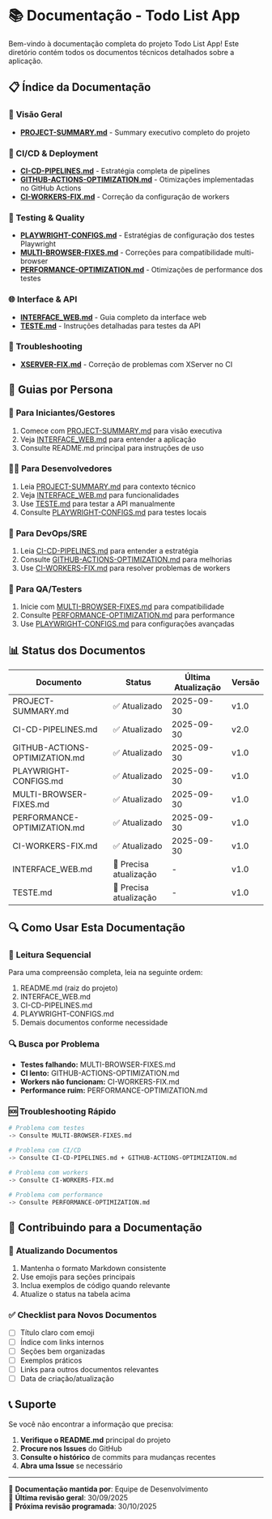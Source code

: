 # 📚 Documentação - Todo List App

Bem-vindo à documentação completa do projeto Todo List App! Este diretório contém todos os documentos técnicos detalhados sobre a aplicação.

## 📋 Índice da Documentação

### 🎯 **Visão Geral**
- **[PROJECT-SUMMARY.md](PROJECT-SUMMARY.md)** - Summary executivo completo do projeto

### 🚀 CI/CD & Deployment
- **[CI-CD-PIPELINES.md](CI-CD-PIPELINES.md)** - Estratégia completa de pipelines
- **[GITHUB-ACTIONS-OPTIMIZATION.md](GITHUB-ACTIONS-OPTIMIZATION.md)** - Otimizações implementadas no GitHub Actions
- **[CI-WORKERS-FIX.md](CI-WORKERS-FIX.md)** - Correção da configuração de workers

### 🧪 Testing & Quality
- **[PLAYWRIGHT-CONFIGS.md](PLAYWRIGHT-CONFIGS.md)** - Estratégias de configuração dos testes Playwright
- **[MULTI-BROWSER-FIXES.md](MULTI-BROWSER-FIXES.md)** - Correções para compatibilidade multi-browser
- **[PERFORMANCE-OPTIMIZATION.md](PERFORMANCE-OPTIMIZATION.md)** - Otimizações de performance dos testes

### 🌐 Interface & API
- **[INTERFACE_WEB.md](INTERFACE_WEB.md)** - Guia completo da interface web
- **[TESTE.md](TESTE.md)** - Instruções detalhadas para testes da API

### 🔧 Troubleshooting
- **[XSERVER-FIX.md](XSERVER-FIX.md)** - Correção de problemas com XServer no CI

## 🎯 Guias por Persona

### 🎯 **Para Iniciantes/Gestores**
1. Comece com [PROJECT-SUMMARY.md](PROJECT-SUMMARY.md) para visão executiva
2. Veja [INTERFACE_WEB.md](INTERFACE_WEB.md) para entender a aplicação
3. Consulte README.md principal para instruções de uso

### 👨‍💻 **Para Desenvolvedores**
1. Leia [PROJECT-SUMMARY.md](PROJECT-SUMMARY.md) para contexto técnico
2. Veja [INTERFACE_WEB.md](INTERFACE_WEB.md) para funcionalidades
3. Use [TESTE.md](TESTE.md) para testar a API manualmente
4. Consulte [PLAYWRIGHT-CONFIGS.md](PLAYWRIGHT-CONFIGS.md) para testes locais

### 🔧 **Para DevOps/SRE**
1. Leia [CI-CD-PIPELINES.md](CI-CD-PIPELINES.md) para entender a estratégia
2. Consulte [GITHUB-ACTIONS-OPTIMIZATION.md](GITHUB-ACTIONS-OPTIMIZATION.md) para melhorias
3. Use [CI-WORKERS-FIX.md](CI-WORKERS-FIX.md) para resolver problemas de workers

### 🧪 **Para QA/Testers**
1. Inicie com [MULTI-BROWSER-FIXES.md](MULTI-BROWSER-FIXES.md) para compatibilidade
2. Consulte [PERFORMANCE-OPTIMIZATION.md](PERFORMANCE-OPTIMIZATION.md) para performance
3. Use [PLAYWRIGHT-CONFIGS.md](PLAYWRIGHT-CONFIGS.md) para configurações avançadas

## 📊 Status dos Documentos

| Documento | Status | Última Atualização | Versão |
|-----------|--------|--------------------|--------|
| PROJECT-SUMMARY.md | ✅ Atualizado | 2025-09-30 | v1.0 |
| CI-CD-PIPELINES.md | ✅ Atualizado | 2025-09-30 | v2.0 |
| GITHUB-ACTIONS-OPTIMIZATION.md | ✅ Atualizado | 2025-09-30 | v1.0 |
| PLAYWRIGHT-CONFIGS.md | ✅ Atualizado | 2025-09-30 | v1.0 |
| MULTI-BROWSER-FIXES.md | ✅ Atualizado | 2025-09-30 | v1.0 |
| PERFORMANCE-OPTIMIZATION.md | ✅ Atualizado | 2025-09-30 | v1.0 |
| CI-WORKERS-FIX.md | ✅ Atualizado | 2025-09-30 | v1.0 |
| INTERFACE_WEB.md | 📝 Precisa atualização | - | v1.0 |
| TESTE.md | 📝 Precisa atualização | - | v1.0 |

## 🔍 Como Usar Esta Documentação

### 📖 **Leitura Sequencial**
Para uma compreensão completa, leia na seguinte ordem:
1. README.md (raiz do projeto)
2. INTERFACE_WEB.md
3. CI-CD-PIPELINES.md
4. PLAYWRIGHT-CONFIGS.md
5. Demais documentos conforme necessidade

### 🔍 **Busca por Problema**
- **Testes falhando:** MULTI-BROWSER-FIXES.md
- **CI lento:** GITHUB-ACTIONS-OPTIMIZATION.md
- **Workers não funcionam:** CI-WORKERS-FIX.md
- **Performance ruim:** PERFORMANCE-OPTIMIZATION.md

### 🆘 **Troubleshooting Rápido**
```bash
# Problema com testes
-> Consulte MULTI-BROWSER-FIXES.md

# Problema com CI/CD
-> Consulte CI-CD-PIPELINES.md + GITHUB-ACTIONS-OPTIMIZATION.md

# Problema com workers
-> Consulte CI-WORKERS-FIX.md

# Problema com performance
-> Consulte PERFORMANCE-OPTIMIZATION.md
```

## 🤝 Contribuindo para a Documentação

### 📝 **Atualizando Documentos**
1. Mantenha o formato Markdown consistente
2. Use emojis para seções principais
3. Inclua exemplos de código quando relevante
4. Atualize o status na tabela acima

### ✅ **Checklist para Novos Documentos**
- [ ] Título claro com emoji
- [ ] Índice com links internos
- [ ] Seções bem organizadas
- [ ] Exemplos práticos
- [ ] Links para outros documentos relevantes
- [ ] Data de criação/atualização

## 📞 Suporte

Se você não encontrar a informação que precisa:

1. **Verifique o README.md** principal do projeto
2. **Procure nos Issues** do GitHub
3. **Consulte o histórico** de commits para mudanças recentes
4. **Abra uma Issue** se necessário

---

📝 **Documentação mantida por**: Equipe de Desenvolvimento  
📅 **Última revisão geral**: 30/09/2025  
🔄 **Próxima revisão programada**: 30/10/2025